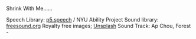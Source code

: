 Shrink With Me......


Speech Library: [p5.speech](http://ability.nyu.edu/p5.js-speech/) / NYU Ability Project
Sound library: [freesound.org](https://freesound.org/)
Royalty free images; [Unsplash]()
Sound Track: Ap Chou, Forest - 

